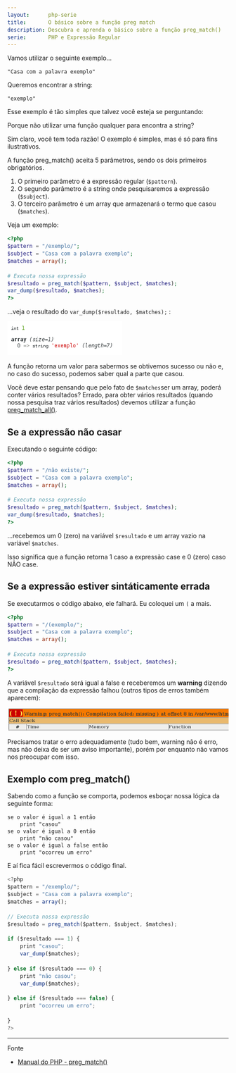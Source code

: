 ```yaml
---
layout:      php-serie
title:       O básico sobre a função preg match
description: Descubra e aprenda o básico sobre a função preg_match()
serie:       PHP e Expressão Regular
---
```


Vamos utilizar o seguinte exemplo...

    "Casa com a palavra exemplo"

Queremos encontrar a string:

    "exemplo"

Esse exemplo é tão simples que talvez você esteja se perguntando:

Porque não utilizar uma função qualquer para encontra a string?

Sim claro, você tem toda razão! O exemplo é simples, mas é só para fins ilustrativos.

A função preg_match() aceita 5 parâmetros, sendo os dois primeiros obrigatórios.

1. O primeiro parâmetro é a expressão regular (`$pattern`).
2. O segundo parâmetro é a string onde pesquisaremos a expressão (`$subject`).
3. O terceiro parâmetro é um array que armazenará o termo que casou (`$matches`).

Veja um exemplo:

```php
<?php
$pattern = "/exemplo/";
$subject = "Casa com a palavra exemplo";
$matches = array();

# Executa nossa expressão
$resultado = preg_match($pattern, $subject, $matches);
var_dump($resultado, $matches);
?>
```

...veja o resultado do `var_dump($resultado, $matches);` :

![Figura com o resultado de preg match](php-preg-match.png "preg match exemplo")

A função retorna um valor para sabermos se obtivemos sucesso ou não e, no caso do sucesso, podemos saber qual a parte
que casou.

Você deve estar pensando que pelo fato de `$matches`ser um array, poderá conter vários resultados? Errado, para obter
vários resultados (quando nossa pesquisa traz vários resultados) devemos utilizar a função 
[preg\_match\_all()](/php/preg-match-all/ "Referencia a função preg match all").

Se a expressão não casar
---

Executando o seguinte código:

```php
<?php
$pattern = "/não existe/";
$subject = "Casa com a palavra exemplo";
$matches = array();

# Executa nossa expressão
$resultado = preg_match($pattern, $subject, $matches);
var_dump($resultado, $matches);
?>
```


...recebemos um 0 (zero) na variável `$resultado` e um array vazio na variável `$matches`.

Isso significa que a função retorna 1 caso a expressão case e 0 (zero) caso NÂO case.



Se a expressão estiver sintáticamente errada
---

Se executarmos o código abaixo, ele falhará. Eu coloquei um `(` a mais.

```php
<?php
$pattern = "/(exemplo/";
$subject = "Casa com a palavra exemplo";
$matches = array();

# Executa nossa expressão
$resultado = preg_match($pattern, $subject, $matches);
?>
```

A variável `$resultado` será igual a false e receberemos um __warning__ dizendo que a compilação da expressão falhou 
(outros tipos de erros também aparecem):

![Figura ilustrando um erro de preg match](php-preg-match-erro.png "preg match erro")

Precisamos tratar o erro adequadamente (tudo bem, warning não é erro, mas não deixa de ser um aviso importante), porém
por enquanto não vamos nos preocupar com isso.


Exemplo com preg_match()
---

Sabendo como a função se comporta, podemos esboçar nossa lógica da seguinte forma:

    se o valor é igual a 1 então
        print "casou"
    se o valor é igual a 0 então
        print "não casou"
    se o valor é igual a false então
        print "ocorreu um erro"

E aí fica fácil escrevermos o código final.

```javascript
<?php
$pattern = "/exemplo/";
$subject = "Casa com a palavra exemplo";
$matches = array();

// Executa nossa expressão
$resultado = preg_match($pattern, $subject, $matches);

if ($resultado === 1) {
    print "casou";
    var_dump($matches);

} else if ($resultado === 0) {
    print "não casou";
    var_dump($matches);

} else if ($resultado === false) {
    print "ocorreu um erro";

}
?>
```


<hr/>
Fonte

- [Manual do PHP - preg_match()](http://php.net/manual/en/function.preg-match.php "link-externo")